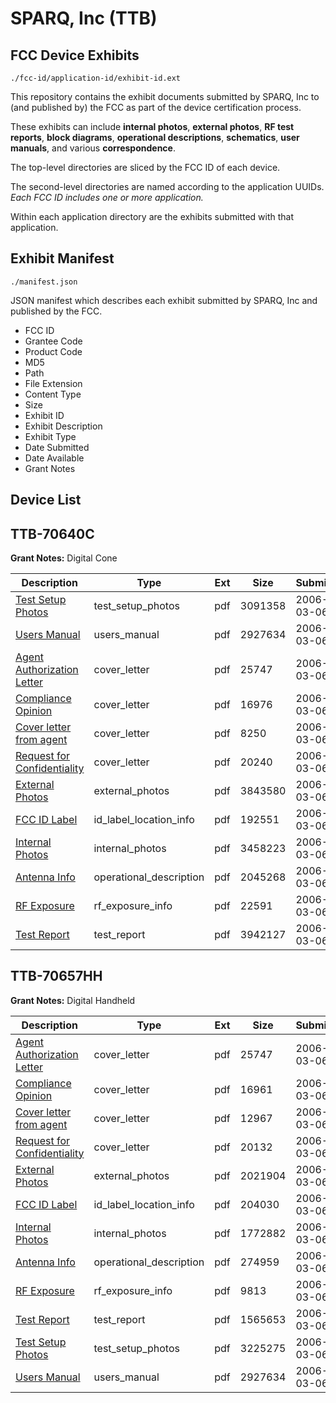 # SPARQ, Inc (TTB)
## FCC Device Exhibits

```
./fcc-id/application-id/exhibit-id.ext
```

This repository contains the exhibit documents submitted by SPARQ, Inc to (and published by) the FCC as part of the device certification process.

These exhibits can include **internal photos**, **external photos**, **RF test reports**, **block diagrams**, **operational descriptions**, **schematics**, **user manuals**, and various **correspondence**.

The top-level directories are sliced by the FCC ID of each device.

The second-level directories are named according to the application UUIDs. *Each FCC ID includes one or more application.*

Within each application directory are the exhibits submitted with that application. 

## Exhibit Manifest

```
./manifest.json
```

JSON manifest which describes each exhibit submitted by SPARQ, Inc and published by the FCC.

- FCC ID
- Grantee Code
- Product Code
- MD5
- Path
- File Extension
- Content Type
- Size
- Exhibit ID
- Exhibit Description
- Exhibit Type
- Date Submitted
- Date Available
- Grant Notes

## Device List
## TTB-70640C
**Grant Notes:** Digital Cone

| Description | Type | Ext | Size | Submitted | Available |
| ----------- | ---- | --- | ---- | --------- | --------- |
| [Test Setup Photos](TTB-70640C/cbbf20886238ac291612fb3708335a53/633765.pdf) | test_setup_photos | pdf | 3091358 | 2006-03-06 | 2006-03-06 |
| [Users Manual](TTB-70640C/cbbf20886238ac291612fb3708335a53/633766.pdf) | users_manual | pdf | 2927634 | 2006-03-06 | 2006-03-06 |
| [Agent Authorization Letter](TTB-70640C/cbbf20886238ac291612fb3708335a53/633752.pdf) | cover_letter | pdf | 25747 | 2006-03-06 | 2006-03-06 |
| [Compliance Opinion](TTB-70640C/cbbf20886238ac291612fb3708335a53/633754.pdf) | cover_letter | pdf | 16976 | 2006-03-06 | 2006-03-06 |
| [Cover letter from agent](TTB-70640C/cbbf20886238ac291612fb3708335a53/633755.pdf) | cover_letter | pdf | 8250 | 2006-03-06 | 2006-03-06 |
| [Request for Confidentiality](TTB-70640C/cbbf20886238ac291612fb3708335a53/633762.pdf) | cover_letter | pdf | 20240 | 2006-03-06 | 2006-03-06 |
| [External Photos](TTB-70640C/cbbf20886238ac291612fb3708335a53/633756.pdf) | external_photos | pdf | 3843580 | 2006-03-06 | 2006-03-06 |
| [FCC ID Label](TTB-70640C/cbbf20886238ac291612fb3708335a53/633757.pdf) | id_label_location_info | pdf | 192551 | 2006-03-06 | 2006-03-06 |
| [Internal Photos](TTB-70640C/cbbf20886238ac291612fb3708335a53/633759.pdf) | internal_photos | pdf | 3458223 | 2006-03-06 | 2006-03-06 |
| [Antenna Info](TTB-70640C/cbbf20886238ac291612fb3708335a53/633753.pdf) | operational_description | pdf | 2045268 | 2006-03-06 | 2006-03-06 |
| [RF Exposure](TTB-70640C/cbbf20886238ac291612fb3708335a53/633763.pdf) | rf_exposure_info | pdf | 22591 | 2006-03-06 | 2006-03-06 |
| [Test Report](TTB-70640C/cbbf20886238ac291612fb3708335a53/633761.pdf) | test_report | pdf | 3942127 | 2006-03-06 | 2006-03-06 |
## TTB-70657HH
**Grant Notes:** Digital Handheld

| Description | Type | Ext | Size | Submitted | Available |
| ----------- | ---- | --- | ---- | --------- | --------- |
| [Agent Authorization Letter](TTB-70657HH/27be75e796fbbb8965c6105908a44e98/633752.pdf) | cover_letter | pdf | 25747 | 2006-03-06 | 2006-03-06 |
| [Compliance Opinion](TTB-70657HH/27be75e796fbbb8965c6105908a44e98/633898.pdf) | cover_letter | pdf | 16961 | 2006-03-06 | 2006-03-06 |
| [Cover letter from agent](TTB-70657HH/27be75e796fbbb8965c6105908a44e98/633899.pdf) | cover_letter | pdf | 12967 | 2006-03-06 | 2006-03-06 |
| [Request for Confidentiality](TTB-70657HH/27be75e796fbbb8965c6105908a44e98/633906.pdf) | cover_letter | pdf | 20132 | 2006-03-06 | 2006-03-06 |
| [External Photos](TTB-70657HH/27be75e796fbbb8965c6105908a44e98/633900.pdf) | external_photos | pdf | 2021904 | 2006-03-06 | 2006-03-06 |
| [FCC ID Label](TTB-70657HH/27be75e796fbbb8965c6105908a44e98/633901.pdf) | id_label_location_info | pdf | 204030 | 2006-03-06 | 2006-03-06 |
| [Internal Photos](TTB-70657HH/27be75e796fbbb8965c6105908a44e98/633903.pdf) | internal_photos | pdf | 1772882 | 2006-03-06 | 2006-03-06 |
| [Antenna Info](TTB-70657HH/27be75e796fbbb8965c6105908a44e98/633897.pdf) | operational_description | pdf | 274959 | 2006-03-06 | 2006-03-06 |
| [RF Exposure](TTB-70657HH/27be75e796fbbb8965c6105908a44e98/633907.pdf) | rf_exposure_info | pdf | 9813 | 2006-03-06 | 2006-03-06 |
| [Test Report](TTB-70657HH/27be75e796fbbb8965c6105908a44e98/633905.pdf) | test_report | pdf | 1565653 | 2006-03-06 | 2006-03-06 |
| [Test Setup Photos](TTB-70657HH/27be75e796fbbb8965c6105908a44e98/633910.pdf) | test_setup_photos | pdf | 3225275 | 2006-03-06 | 2006-03-06 |
| [Users Manual](TTB-70657HH/27be75e796fbbb8965c6105908a44e98/633766.pdf) | users_manual | pdf | 2927634 | 2006-03-06 | 2006-03-06 |
